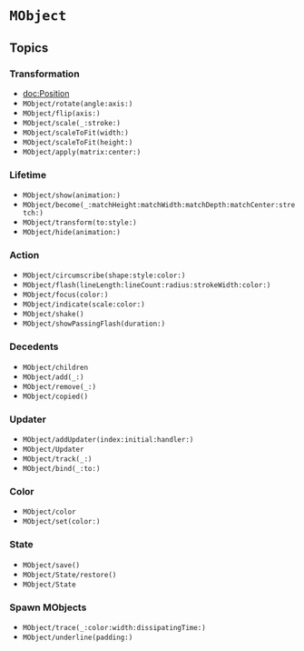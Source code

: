 
# ``MObject``


## Topics

### Transformation

- <doc:Position>
- ``MObject/rotate(angle:axis:)``
- ``MObject/flip(axis:)``
- ``MObject/scale(_:stroke:)``
- ``MObject/scaleToFit(width:)``
- ``MObject/scaleToFit(height:)``
- ``MObject/apply(matrix:center:)``

### Lifetime
- ``MObject/show(animation:)``
- ``MObject/become(_:matchHeight:matchWidth:matchDepth:matchCenter:stretch:)``
- ``MObject/transform(to:style:)``
- ``MObject/hide(animation:)``

### Action
- ``MObject/circumscribe(shape:style:color:)``
- ``MObject/flash(lineLength:lineCount:radius:strokeWidth:color:)``
- ``MObject/focus(color:)``
- ``MObject/indicate(scale:color:)``
- ``MObject/shake()``
- ``MObject/showPassingFlash(duration:)``

### Decedents
- ``MObject/children``
- ``MObject/add(_:)``
- ``MObject/remove(_:)``
- ``MObject/copied()``

### Updater
- ``MObject/addUpdater(index:initial:handler:)``
- ``MObject/Updater``
- ``MObject/track(_:)``
- ``MObject/bind(_:to:)``

### Color
- ``MObject/color``
- ``MObject/set(color:)``

### State
- ``MObject/save()``
- ``MObject/State/restore()``
- ``MObject/State``

### Spawn MObjects
- ``MObject/trace(_:color:width:dissipatingTime:)``
- ``MObject/underline(padding:)``
